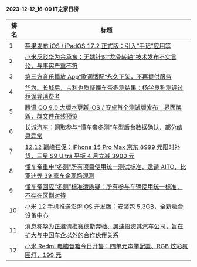 #### 2023-12-12_16-00  IT之家日榜

| 排名 | 标题|
| --- | ---|
| 1 | [苹果发布 iOS / iPadOS 17.2 正式版：引入“手记”应用等](https://www.ithome.com/0/738/582.htm) |
| 2 | [小米反驳华为余承东：无端针对“龙骨转轴”技术发布不实言论，与事实严重不符](https://www.ithome.com/0/738/676.htm) |
| 3 | [第三方音乐播放 App“歌词适配”永久下架，不再提供服务](https://www.ithome.com/0/738/551.htm) |
| 4 | [华为、长城后，吉利也质疑懂车帝冬测结果：杨学良称测评过程误导消费者](https://www.ithome.com/0/738/482.htm) |
| 5 | [腾讯 QQ 9.0 大版本更新 iOS / 安卓首个测试版发布：界面焕新，群文件在线预览](https://www.ithome.com/0/738/639.htm) |
| 6 | [长城汽车：调取参与“懂车帝冬测”车型后台数据确认，部分结果异常](https://www.ithome.com/0/738/515.htm) |
| 7 | [12.12 巅峰狂促：iPhone 15 Pro Max 京东 8999 元限时补货，三星 S9 Ultra 平板 4 月立减 3900 元](https://www.ithome.com/0/738/576.htm) |
| 8 | [懂车帝重申“冬测”所有项目使用统一测试标准，邀请 AITO、比亚迪等 39 家车企现场观测](https://www.ithome.com/0/738/547.htm) |
| 9 | [懂车帝回应“冬测”标准遭质疑：所有参与车辆使用统一标准，不存在区别对待](https://www.ithome.com/0/738/507.htm) |
| 10 | [小米 12 手机推送澎湃 OS 开发版：安装包 5.3GB，全新融合设备中心](https://www.ithome.com/0/738/589.htm) |
| 11 | [消息称华为正邀请梅赛德斯奔驰、奥迪投资其汽车公司，旨在扩大与中国车企以外的合作伙伴关系](https://www.ithome.com/0/738/533.htm) |
| 12 | [小米 Redmi 电脑音箱今日开售：四单元声学配置、RGB 炫彩氛围灯，199 元](https://www.ithome.com/0/738/578.htm) |
